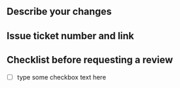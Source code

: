 ## Describe your changes

## Issue ticket number and link

## Checklist before requesting a review

- [ ] type some checkbox text here